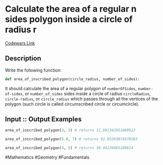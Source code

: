 # Calculate the area of a regular n sides polygon inside a circle of radius r

[Codewars Link](https://www.codewars.com/kata/5a58ca28e626c55ae000018a/python)

## Description

Write the following function:

```python
def area_of_inscribed_polygon(circle_radius, number_of_sides):
```

It should calculate the area of a regular polygon of `numberOfSides`, `number-of-sides`, or `number_of_sides` sides inside a circle of radius `circleRadius`, `circle-radius`, or `circle_radius` which passes through all the vertices of the polygon (such circle is called circumscribed circle or circumcircle).

## Input :: Output Examples

```python
area_of_inscribed_polygon(3, 3) # returns 11.691342951089922

area_of_inscribed_polygon(5.8, 7) # returns 92.05283874578583

area_of_inscribed_polygon(4, 5) # returns 38.04226065180614
```

#Mathematics #Geometry #Fundamentals